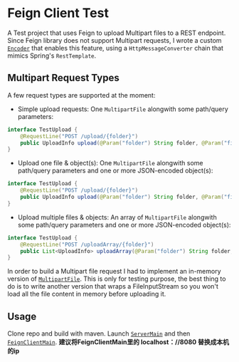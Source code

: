 # Feign Client Test

A Test project that uses Feign to upload Multipart files to a REST endpoint. Since Feign library does not support Multipart requests, I wrote a custom [`Encoder`](src/main/java/it/pcan/test/feign/client/FeignSpringFormEncoder.java)  that enables this feature, using a `HttpMessageConverter` chain that mimics Spring's `RestTemplate`.

## Multipart Request Types

A few request types are supported at the moment:

* Simple upload requests: One `MultipartFile` alongwith some path/query parameters:

```java
interface TestUpload {
    @RequestLine("POST /upload/{folder}")
    public UploadInfo upload(@Param("folder") String folder, @Param("file") MultipartFile file);
}
```

* Upload one file & object(s): One `MultipartFile` alongwith some path/query parameters and one or more JSON-encoded object(s):

```java
interface TestUpload {
    @RequestLine("POST /upload/{folder}")
    public UploadInfo upload(@Param("folder") String folder, @Param("file") MultipartFile file, @Param("metadata") UploadMetadata metadata);
}
```

* Upload multiple files & objects: An array of `MultipartFile` alongwith some path/query parameters and one or more JSON-encoded object(s):

```java
interface TestUpload {
    @RequestLine("POST /uploadArray/{folder}")
    public List<UploadInfo> uploadArray(@Param("folder") String folder, @Param("files") MultipartFile[] files, @Param("metadata") UploadMetadata metadata);
}
```

In order to build a Multipart file request I had to implement an in-memory version of [`MultipartFile`](src/main/java/it/pcan/test/feign/client/InMemoryMultipartFile.java). This is only for testing purpose, the best thing to do is to write another version that wraps a FileInputStream so you won't load all the file content in memory before uploading it.

## Usage

Clone repo and build with maven. Launch [`ServerMain`](src/main/java/it/pcan/test/feign/server/ServerMain.java) and then [`FeignClientMain`](src/main/java/it/pcan/test/feign/client/FeignClientMain.java).
**建议将FeignClientMain里的  localhost：//8080 替换成本机的ip**

